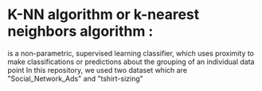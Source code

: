 # K-NN algorithm or  k-nearest neighbors algorithm : 
is a non-parametric, supervised learning classifier, which uses proximity to make classifications or predictions about the grouping of an individual data point
In this repository, we used two dataset which are "Social_Network_Ads" and "tshirt-sizing"


